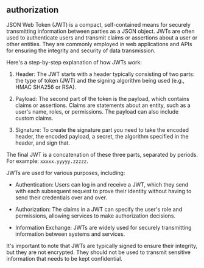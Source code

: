 ## authorization

JSON Web Token (JWT) is a compact, self-contained means for securely transmitting information between parties as a JSON object. JWTs are often used to authenticate users and transmit claims or assertions about a user or other entities. They are commonly employed in web applications and APIs for ensuring the integrity and security of data transmission.

Here's a step-by-step explanation of how JWTs work:

1. Header: The JWT starts with a header typically consisting of two parts: the type of token (JWT) and the signing algorithm being used (e.g., HMAC SHA256 or RSA).

2. Payload: The second part of the token is the payload, which contains claims or assertions. Claims are statements about an entity, such as a user's name, roles, or permissions. The payload can also include custom claims.

3. Signature: To create the signature part you need to take the encoded header, the encoded payload, a secret, the algorithm specified in the header, and sign that.

The final JWT is a concatenation of these three parts, separated by periods. For example: `xxxxx.yyyyy.zzzzz`.

JWTs are used for various purposes, including:

- Authentication: Users can log in and receive a JWT, which they send with each subsequent request to prove their identity without having to send their credentials over and over.

- Authorization: The claims in a JWT can specify the user's role and permissions, allowing services to make authorization decisions.

- Information Exchange: JWTs are widely used for securely transmitting information between systems and services.

It's important to note that JWTs are typically signed to ensure their integrity, but they are not encrypted. They should not be used to transmit sensitive information that needs to be kept confidential.
